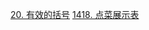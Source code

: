 [20. 有效的括号](https://github.com/1637923564/LeetCode/blob/main/src/simple/validParentheses.ts)
[1418. 点菜展示表](https://github.com/1637923564/LeetCode/blob/main/src/medium/displayTable.ts)
